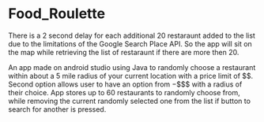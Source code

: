 # Food_Roulette
There is a 2 second delay for each additional 20 restaraunt added to the list due to the limitations of the Google Search Place API. So the app will sit on the map while retrieving the list of restaraunt if there are more then 20.

An app made on android studio using Java to randomly choose a restaurant within about a 5 mile radius of your current location with a price limit of $$. Second option allows user to have an option from $-$$$$ with a radius of their choice. App stores up to 60 restaurants to randomly choose from, while removing the current randomly selected one from the list if button to search for another is pressed.


